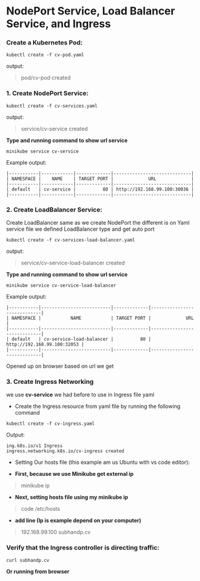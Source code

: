 # NodePort Service, Load Balancer Service, and Ingress

###  Create a Kubernetes Pod:
```
kubectl create -f cv-pod.yaml
```
output:
> pod/cv-pod created

### 1. Create NodePort Service:
```
kubectl create -f cv-services.yaml
```
output:
> service/cv-service created

**Type and running command to show url service**
```
minikube service cv-service
```
Example output:
```
|-----------|------------|-------------|-----------------------------|
| NAMESPACE |    NAME    | TARGET PORT |             URL             |
|-----------|------------|-------------|-----------------------------|
| default   | cv-service |          80 | http://192.168.99.100:30036 |
|-----------|------------|-------------|-----------------------------|
```
### 2. Create LoadBalancer Service:

Create LoadBalancer same as we create NodePort the different is on Yaml service file we defined LoadBalancer type and get auto port

```
kubectl create -f cv-services-load-balancer.yaml
```
output:
> service/cv-service-load-balancer created

**Type and running command to show url service**
```
minikube service cv-service-load-balancer
```
Example output:
```
|-----------|--------------------------|-------------|-----------------------------|
| NAMESPACE |           NAME           | TARGET PORT |             URL             |
|-----------|--------------------------|-------------|-----------------------------|
| default   | cv-service-load-balancer |          80 | http://192.168.99.100:32053 |
|-----------|--------------------------|-------------|-----------------------------|
```
Opened up on browser based on url we get

### 3. Create Ingress Networking

we use **cv-service** we had before to use in Ingress file yaml

* Create the Ingress resource from yaml file by running the following command

```
kubectl create -f cv-ingress.yaml
```

Output:
```
ing.k8s.io/v1 Ingress
ingress.networking.k8s.io/cv-ingress created
```
* Setting Our hosts file (this example am us Ubuntu with vs code editor):

- **First, because we use Minikube get external ip**
> minikube ip
- **Next, setting hosts file using my minikube ip**
> code /etc/hosts
- **add line (Ip is example depend on your computer)**
> 192.168.99.100 subhandp.cv

### Verify that the Ingress controller is directing traffic:
```
curl subhandp.cv
```

**Or running from browser**

